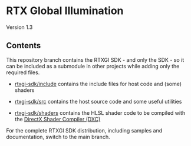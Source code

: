 # RTX Global Illumination

Version 1.3

## Contents

This repository branch contains the RTXGI SDK - and only the SDK - so it can be included as a submodule in other projects while adding only the required files.

* [rtxgi-sdk/include](include) contains the include files for host code and (some) shaders

* [rtxgi-sdk/src](src) contains the host source code and some useful utilities

* [rtxgi-sdk/shaders](shaders) contains the HLSL shader code to be compiled with the [DirectX Shader Compiler (DXC)](https://github.com/microsoft/DirectXShaderCompiler)

For the complete RTXGI SDK distribution, including samples and documentation, switch to the main branch.
